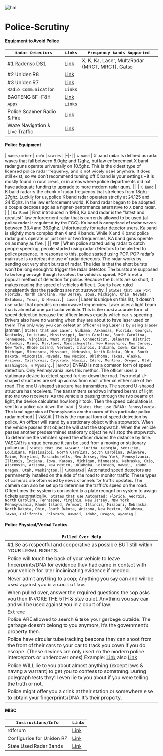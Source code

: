 ![hm](https://user-images.githubusercontent.com/53458032/174433857-5cd186d2-171e-4bd7-a182-42c3cd04a659.jpg)

# Police-Scrutiny

#### Equipment to Avoid Police
| ``Radar Detectors`` | ``Links`` | ``Frequency Bands Supported`` |
|-|-|-|
| #1 Radenso DS1 | [Link](https://amzn.to/3QvCYzl) | X, K, Ka, Laser, MultaRadar (MRCT, MRCT), Gatso |
| #2 Uniden R8 | [Link](https://amzn.to/3MWIQ1K) |  |
| #3 Uniden R7 | [Link](https://amzn.to/3LXBKtC) |  |
| ``Radio Communication`` | ``Links`` |  |
| BAOFENG BF-F8H | [Link](https://amzn.to/3EbIm52) |  |
| ``Apps`` | ``Links`` |  |
| Police Scanner Radio & Fire | [Link](https://apps.apple.com/us/app/police-scanner-radio-fire/id498405045) |  |
| Waze Navigation & Live Traffic | [Link](https://apps.apple.com/us/app/waze-navigation-live-traffic/id323229106) |  |

#### Police Equipment
| ``Bands/other`` | ``Info`` | ``States`` |
|-|-|
| ``X Band`` | X band radar is defined as radar waves that fall between 8.0ghz and 12ghz, but law enforcement X band radar guns operate universally on 10.5ghz. This is the oldest type of licensed police radar frequency, and is not widely used anymore. It does still exist, so we don’t recommend turning off X band in your settings – it is mostly found in rural areas, or in areas where police departments did not have adequate funding to upgrade to more modern radar guns. | |
| ``K Band`` | K band radar is the chunk of radar frequency that stretches from 18ghz-27ghz. Luckily for us, police K band radar operates strictly at 24.125 and 24.15ghz. In the law enforcement world, K band radar began to be adopted a couple decades ago as a higher-performance alternative to X band radar. | |
| ``Ka Band`` | First introduced in 1983, Ka band radar is the “latest and greatest” law enforcement radar that is currently allowed to be used (all police radar is regulated by the FCC). Ka band is comprised of radar waves between 33.4 and 36.0ghz. Unfortunately for radar detector users, Ka band is slightly more complex than X and K bands. While X and K band police radar guns operate on just one or two frequencies, KA band guns operate on as many as five. | |
| ``POP`` | When police started using radar to catch people speeding, people started using radar detectors to be alerted to police presence. In response to this, police started using POP. POP radar’s main use is to defeat the use of radar detectors. The radar works by sending out very short bursts of radar. The idea is that the short bursts won’t be long enough to trigger the radar detector. The bursts are supposed to be long enough though to detect the vehicle’s speed. POP is not a popular method of detection for police. Because the bursts are so short, it makes reading the speed of vehicles difficult. Courts have ruled consistently that the readings are not trustworthy. |
``States that use POP: Florida, North Carolina, New Jersey, Iowa, Michigan, Ohio, Nevada, Oklahoma, Texas, & Hawaii.``|
| ``Laser`` | Laser is unique on this list, it doesn’t use radar that operates on microwave frequencies. Laser uses a light beam that is aimed at one particular vehicle. This is the most accurate form of speed detection because the officer knows exactly which car is speeding. Drivers also have no warning when they are about to have laser used on them. The only way you can defeat an officer using Laser is by using a laser jammer. |
``States that use Laser: Alabama, Arkansas, Florida, Georgia, Kentucky, Louisiana, Mississippi, North Carolina, South Carolina, Tennessee, Virginia, West Virginia, Connecticut, Delaware, District Columbia, Maine, Maryland, Massachusetts, New Hampshire, New Jersey, New York, Rhode Island, Vermont, Illinois, Indiana, Iowa, Kansas, Michigan, Minnesota, Missouri, Nebraska, North Dakota, Ohio, South Dakota, Wisconsin, Nevada, New Mexico, Oklahoma, Texas, Alaska, Arizona, California, Colorado, Hawaii, Idaho, Montana, Oregon, Utah, Washington, & Wyoming.``|
| ``ENRAD`` | ENRAD is not a common form of speed detection. Only Pennsylvania uses this method. The officer uses a stationary device to detect speed further down the road. Two metal U-shaped structures are set up across from each other on either side of the road. The one U-shaped structure has transmitters. The second U-shaped structure has receivers. The transmitters send two infrared beams of light into the two receivers. As the vehicle is passing through the two beams of light, the device calculates how long it took. Then the speed calculation is sent to a police car down the road. |
``States that use ENRAD: Pennsylvania.``
The local agencies of Pennsylvania are the users of this particular police radar method.|
| ``VASCAR`` | This is the manual form of speed detection by police. An officer will stand by a stationary object with a stopwatch. When the vehicle passes that object he will start the stopwatch. When the vehicle passes another predetermined stationary object he will stop the stopwatch. To determine the vehicle’s speed the officer divides the distance by time. VASCAR is unique because it can be used from a moving or stationary police car. |
``States that use VASCAR: Florida, Georgia, Kentucky, Louisiana, Mississippi, North Carolina, South Carolina, Delaware, Maine, Maryland, Massachusetts, New Jersey, New York, Pennsylvania, Illinois, Indiana, Iowa, Kansas, Michigan, Minnesota, Nebraska, Ohio, Wisconsin, Arizona, New Mexico, Oklahoma, Colorado, Hawaii, Idaho, Oregon, Utah, Washington.``|
| ``Automated`` | Automated speed detectors are permanently installed on the side of the road to monitor traffic. These types of cameras are often used by news channels for traffic updates. The camera can also be set up to determine the traffic’s speed on the road. Often times the system is connected to a plate recognition system to assign tickets automatically. |
``States that use Automated: Florida, Georgia, North Carolina, Tennessee, Virginia, New Jersey, New York, Pennsylvania, Rhode Island, Vermont, Illinois, Missouri, Nebraska, North Dakota, Ohio, South Dakota, Arizona, New Mexico, Oklahoma, Texas, California, Colorado, Hawaii, Idaho, Oregon, Wyoming.``|

#### Police Physical/Verbal Tactics
| ``Pulled Over Help`` |
|-|
| #1 Be as respectful and cooperative as possible BUT still within YOUR LEGAL RIGHTS. |
| Police will touch the back of your vehicle to leave fingerprints/DNA for evidence they had came in contact with your vehicle for later inciminating evidence if needed. |
| Never admit anything to a cop; Anything you say can and will be used against you in a court of law. |
| When pulled over, answer the required questions the cop asks you then INVOKE THE 5TH & stay quiet. Anything you say can and will be used against you in a court of law. |
| ``Extreme`` |
| Police ARE allowed to search & take your garbage outside. The garbage doesn’t belong to you anymore, it’s the government’s property then. |
| Police have circular tube tracking beacons they can shoot from the front of their cars to your car to track you down if you do escape. (These devices are only used on the modern police interceptors or undercover ones) Example: [Link](https://www.youtube.com/watch?v=V36O09QQpnI) also [Link](https://www.youtube.com/watch?v=SXb9UDWE_aw)|
| Police WILL lie to you about almost anything (except laws & having a warrant) to get you to confess to something. During polygraph tests they’ll even lie to you about if you were telling the truth or not. |
| Police might offer you a drink at their station or somewhere else to obtain your fingerprints/DNA. It’s their property. |

#### MISC
| ``Instructions/Info`` | ``Links`` |
|-|-|
| rdforum | [Link](https://www.rdforum.org/) |
| Configurion for Uniden R7 | [Link](https://www.vortexradar.com/2019/04/how-to-set-up-configure-uniden-r7-radar-detector/) |
| State Used Radar Bands | [Link](https://keepspeedincheck.com/police-radar-brands-used-by-state/) |
